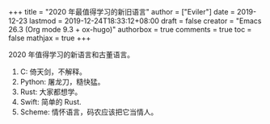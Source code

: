 +++
title = "2020 年最值得学习的新旧语言"
author = ["Eviler"]
date = 2019-12-23
lastmod = 2019-12-24T18:33:12+08:00
draft = false
creator = "Emacs 26.3 (Org mode 9.3 + ox-hugo)"
authorbox = true
comments = true
toc = false
mathjax = true
+++

2020 年值得学习的新语言和古董语言。
<!--more-->

1.  C: 倚天剑，不解释。
2.  Python: 屠龙刀，糙快猛。
3.  Rust: 大家都想学。
4.  Swift: 简单的 Rust.
5.  Scheme: 情怀语言，码农应该把它当情人。
